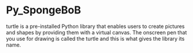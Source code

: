 # Py_SpongeBoB

turtle is a pre-installed Python library that enables users to create pictures and shapes by providing them with a virtual canvas.
The onscreen pen that you use for drawing is called the turtle and this is what gives the library its name.
